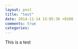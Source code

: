 ```yaml
---
layout: post
title: "test"
date: 2014-11-14 15:05:36 +0100
comments: true
categories: 
---
```


This is a test